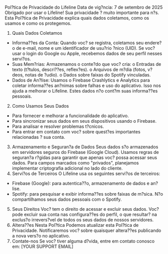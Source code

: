Pol?tica de Privacidade do Lifeline
Data de vig?ncia: 7 de setembro de 2025
Obrigado por usar o Lifeline! Sua privacidade ? muito importante para n?s. Esta Pol?tica de Privacidade explica quais dados coletamos, como os usamos e como os protegemos.
1. Quais Dados Coletamos
* Informa??es da Conta: Quando voc? se registra, coletamos seu endere?o de e-mail, nome e um identificador de usu?rio ?nico (UID). Se voc? usar o login do Google ou Apple, recebemos dados de seu perfil nesses servi?os.
* Suas Mem?rias: Armazenamos o conte?do que voc? cria:
o Entradas de texto (t?tulos, descri??es, reflex?es).
o Arquivos de m?dia (fotos, v?deos, notas de ?udio).
o Dados sobre faixas do Spotify vinculadas.
* Dados de An?lise: Usamos o Firebase Crashlytics e Analytics para coletar informa??es an?nimas sobre falhas e uso do aplicativo. Isso nos ajuda a melhorar o Lifeline. Estes dados n?o cont?m suas informa??es pessoais.
2. Como Usamos Seus Dados
* Para fornecer e melhorar a funcionalidade do aplicativo.
* Para sincronizar seus dados em seus dispositivos usando o Firebase.
* Para analisar e resolver problemas t?cnicos.
* Para entrar em contato com voc? sobre quest?es importantes relacionadas ? sua conta.
3. Armazenamento e Seguran?a de Dados
Seus dados s?o armazenados em servidores seguros do Firebase (Google Cloud). Usamos regras de seguran?a r?gidas para garantir que apenas voc? possa acessar seus dados. Para campos marcados como "privados", planejamos implementar criptografia adicional no lado do cliente.
4. Servi?os de Terceiros
O Lifeline usa os seguintes servi?os de terceiros:
* Firebase (Google): para autentica??o, armazenamento de dados e an?lise.
* Spotify: para pesquisar e exibir informa??es sobre faixas de m?sica. N?o compartilhamos seus dados pessoais com o Spotify.
5. Seus Direitos
Voc? tem o direito de acessar e excluir seus dados. Voc? pode excluir sua conta nas configura??es do perfil, o que resultar? na exclus?o irrevers?vel de todos os seus dados de nossos servidores.
6. Altera??es Nesta Pol?tica
Podemos atualizar esta Pol?tica de Privacidade. Notificaremos voc? sobre quaisquer altera??es publicando a nova vers?o no aplicativo.
7. Contate-nos
Se voc? tiver alguma d?vida, entre em contato conosco em: [YOUR SUPPORT EMAIL]

